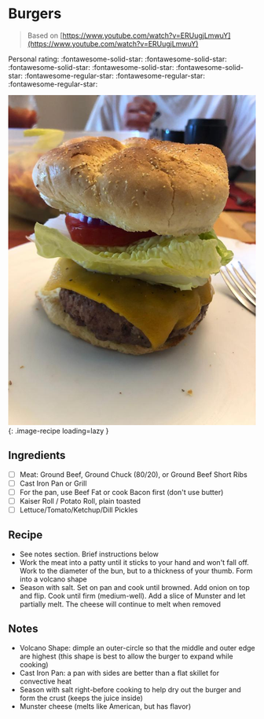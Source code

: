 <!-- Needs Manual Review -->

<!-- Do not modify sections with "AUTO-*". They are updated by make.py -->

# Burgers

> Based on [https://www.youtube.com/watch?v=ERUugjLmwuY](https://www.youtube.com/watch?v=ERUugjLmwuY)

<!-- rating=2; (User can specify rating on scale of 1-5) -->
<!-- AUTO-UserRating -->
Personal rating: :fontawesome-solid-star: :fontawesome-solid-star: :fontawesome-solid-star: :fontawesome-solid-star: :fontawesome-solid-star: :fontawesome-regular-star: :fontawesome-regular-star: :fontawesome-regular-star:
<!-- /AUTO-UserRating -->

<!-- name_image=burgers.jpeg; (User can specify image name) -->
<!-- AUTO-Image -->
![burgers.jpeg](./burgers.jpeg){: .image-recipe loading=lazy }
<!-- /AUTO-Image -->

## Ingredients

* [ ] Meat: Ground Beef, Ground Chuck (80/20), or Ground Beef Short Ribs
* [ ] Cast Iron Pan or Grill
* [ ] For the pan, use Beef Fat or cook Bacon first (don't use butter)
* [ ] Kaiser Roll / Potato Roll, plain toasted
* [ ] Lettuce/Tomato/Ketchup/Dill Pickles

## Recipe

* See notes section. Brief instructions below
* Work the meat into a patty until it sticks to your hand and won't fall off. Work to the diameter of the bun, but to a thickness of your thumb. Form into a volcano shape
* Season with salt. Set on pan and cook until browned. Add onion on top and flip. Cook until firm (medium-well). Add a slice of Munster and let partially melt. The cheese will continue to melt when removed

## Notes

* Volcano Shape: dimple an outer-circle so that the middle and outer edge are highest (this shape is best to allow the burger to expand while cooking)
* Cast Iron Pan: a pan with sides are better than a flat skillet for convective heat
* Season with salt right-before cooking to help dry out the burger and form the crust (keeps the juice inside)
* Munster cheese (melts like American, but has flavor)
